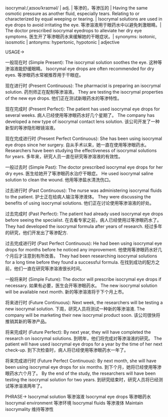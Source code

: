 isocrymal:/ˌaɪsoʊˈkraɪməl/ | adj. | 等渗的，等渗压的 | Having the same osmotic pressure as another fluid, especially tears.  Relating to or characterized by equal weeping or tearing. |  Isocrymal solutions are used in eye drops to avoid irritating the eye. 等渗溶液用于眼药水中以避免刺激眼睛。| The doctor prescribed isocrymal eyedrops to alleviate her dry eye symptoms. 医生开了等渗眼药水来缓解她的干眼症状。| synonyms: isotonic, isosmotic | antonyms: hypertonic, hypotonic | adjective


USAGE->

一般现在时 (Simple Present):
The isocrymal solution soothes the eye.  这种等渗溶液能舒缓眼睛。
Isocrymal eye drops are often recommended for dry eyes. 等渗眼药水常被推荐用于干眼症。

现在进行时 (Present Continuous):
The pharmacist is preparing an isocrymal solution. 药剂师正在配制等渗溶液。
They are testing the isocrymal properties of the new eye drops. 他们正在测试新眼药水的等渗特性。

现在完成时 (Present Perfect):
The patient has used isocrymal eye drops for several weeks. 病人已经使用等渗眼药水好几个星期了。
The company has developed a new type of isocrymal contact lens solution. 该公司开发了一种新型的等渗隐形眼镜溶液。

现在完成进行时 (Present Perfect Continuous):
She has been using isocrymal eye drops since her surgery. 自从手术以来，她一直在使用等渗眼药水。
Researchers have been studying the effectiveness of isocrymal solutions for years.  多年来，研究人员一直在研究等渗溶液的有效性。

一般过去时 (Simple Past):
The doctor prescribed isocrymal eye drops for her dry eyes. 医生给她开了等渗眼药水治疗干眼症。
He used isocrymal saline solution to clean the wound. 他用等渗盐水清洗伤口。

过去进行时 (Past Continuous):
The nurse was administering isocrymal fluids to the patient. 护士正在给病人输注等渗液体。
They were discussing the benefits of using isocrymal solutions. 他们正在讨论使用等渗溶液的好处。

过去完成时 (Past Perfect):
The patient had already used isocrymal eye drops before seeing the specialist. 在去看专家之前，病人已经使用过等渗眼药水了。
They had developed the isocrymal formula after years of research. 经过多年的研究，他们开发出了等渗配方.

过去完成进行时 (Past Perfect Continuous):
He had been using isocrymal eye drops for months before he noticed any improvement.  他使用等渗眼药水好几个月后才注意到有所改善。
They had been researching isocrymal solutions for a long time before they found a successful formula. 在找到成功的配方之前，他们一直在研究等渗溶液很长时间。

一般将来时 (Simple Future):
The doctor will prescribe isocrymal eye drops if necessary. 如果有必要，医生会开等渗眼药水。
The new isocrymal solution will be available next month.  新的等渗溶液将于下个月上市。

将来进行时 (Future Continuous):
Next week, the researchers will be testing a new isocrymal solution. 下周，研究人员将测试一种新的等渗溶液.
The company will be marketing their new isocrymal product soon.  该公司很快将推销其新的等渗产品。

将来完成时 (Future Perfect):
By next year, they will have completed the research on isocrymal solutions. 到明年，他们将完成对等渗溶液的研究。
The patient will have used isocrymal eye drops for a year by the time of her next check-up. 到下次检查时，病人将已经使用等渗眼药水一年了。

将来完成进行时 (Future Perfect Continuous):
By next month, she will have been using isocrymal eye drops for six months. 到下个月，她将已经使用等渗眼药水六个月了。
By the end of the study, the researchers will have been testing the isocrymal solution for two years. 到研究结束时，研究人员将已经测试等渗溶液两年了。



PHRASE->
Isocrymal solution 等渗溶液
Isocrymal eye drops 等渗眼药水
Isocrymal environment 等渗环境
Isocrymal fluids 等渗液体
Maintain isocrymality  维持等渗性
